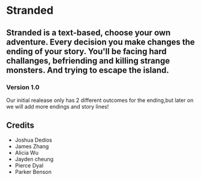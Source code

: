 # Stranded
## Stranded is a text-based, choose your own adventure. Every decision you make changes the ending of your story. You'll be facing hard challanges, befriending and killing strange monsters. And trying to escape the island.

<!--
## FAQs

### Insert question here?
Insert answer here.

### Insert question here?
Insert answer here.

## Changelog

### Version 1.1

#### Bug fixes
 * Fixed thing
 * Fixed other thing

#### Changes
 * Added thing
 * Removed thing
 * Added a group of related things:
   * one
   * two
   * three
   * four
 * If you want to be fancy, you can use a...
   * + to indicate something added and a...
   * - to indicate something removed, just be careful with your markdown syntax!
-->
### Version 1.0
Our initial realease only has 2 different outcomes for the ending,but later on we will add more endings and story lines!

## Credits
* Joshua Dedios
* James Zhang
* Alicia Wu
* Jayden cheung
* Pierce Dyal
* Parker Benson
